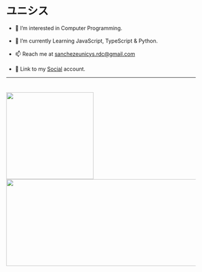 
<h1>ユニシス</a></h1>
<ul>
<li>👀 I’m interested in Computer Programming.</li><br>
<li>🌱 I’m currently Learning JavaScript, TypeScript & Python.</li><br>
<li>📫 Reach me at <a href="mailto:sanchezeunicys.rdc@gmail.com">sanchezeunicys.rdc@gmail.com</a></li><br>
<li>🔗 Link to my <a href="https://www.facebook.com/sycinue.rdc/" target="_blank">Social</a> account.</li>
</ul>

---  	
<h1>
  <a href="https://github.com/sycinue-rdc"><img align="left" height="232rem" src="https://github-readme-stats.vercel.app/api/top-langs/?username=sycinue-rdc&theme=onedark&hide_border=true&hide=html,css&langs_count=7" /></a>
  <a href="https://github.com/sycinue-rdc"><img align="center" height="232rem" width="625rem" src="https://github-readme-stats.vercel.app/api?username=sycinue-rdc&include_all_commits=true&theme=onedark&show_icons=true&count_private=true&hide_border=true&hide=stars,issues,prs,contribs" /></a><br>
</h1>

